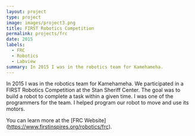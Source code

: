 ```yaml
---
layout: project
type: project
image: images/project3.png
title: FIRST Robotics Competition
permalink: projects/frc
date: 2015
labels:
  - FRC
  - Robotics
  - Labview
summary: In 2015 I was in the robotics team for Kamehameha. 
---
```

In 2015 I was in the robotics team for Kamehameha. We participated in a FIRST Robotics Competition at the Stan Sheriff Center. The goal was to build a robot to complete a task within a given time. I was one of the programmers for the team. I helped program our robot to move and use its motors.

You can learn more at the [FRC Website] (https://www.firstinspires.org/robotics/frc).
